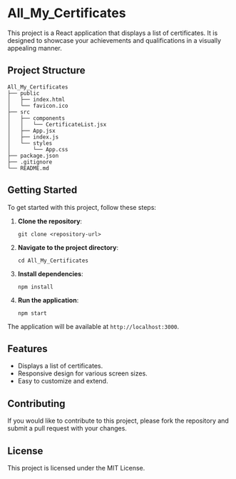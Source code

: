 # All_My_Certificates

This project is a React application that displays a list of certificates. It is designed to showcase your achievements and qualifications in a visually appealing manner.

## Project Structure

```
All_My_Certificates
├── public
│   ├── index.html
│   └── favicon.ico
├── src
│   ├── components
│   │   └── CertificateList.jsx
│   ├── App.jsx
│   ├── index.js
│   └── styles
│       └── App.css
├── package.json
├── .gitignore
└── README.md
```

## Getting Started

To get started with this project, follow these steps:

1. **Clone the repository**:
   ```
   git clone <repository-url>
   ```

2. **Navigate to the project directory**:
   ```
   cd All_My_Certificates
   ```

3. **Install dependencies**:
   ```
   npm install
   ```

4. **Run the application**:
   ```
   npm start
   ```

The application will be available at `http://localhost:3000`.

## Features

- Displays a list of certificates.
- Responsive design for various screen sizes.
- Easy to customize and extend.

## Contributing

If you would like to contribute to this project, please fork the repository and submit a pull request with your changes.

## License

This project is licensed under the MIT License.